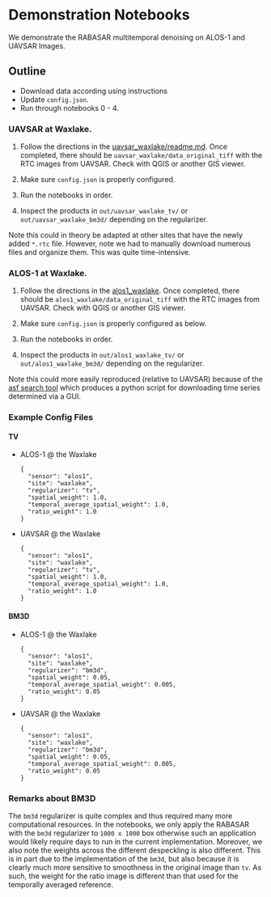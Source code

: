 # Demonstration Notebooks

We demonstrate the RABASAR multitemporal denoising on ALOS-1 and UAVSAR Images.

## Outline

+ Download data according using instructions
+ Update `config.json`.
+ Run through notebooks 0 - 4.

### UAVSAR at Waxlake.

1. Follow the directions in the [uavsar_waxlake/readme.md](uavsar_waxlake/readme.md). Once completed, there should be `uavsar_waxlake/data_original_tiff` with the RTC images from UAVSAR. Check with QGIS or another GIS viewer.

2. Make sure `config.json` is properly configured.

3. Run the notebooks in order.

4. Inspect the products in `out/uavsar_waxlake_tv/` or `out/uavsar_waxlake_bm3d/` depending on the regularizer.

Note this could in theory be adapted at other sites that have the newly added `*.rtc` file. However, note we had to manually download numerous files and organize them. This was quite time-intensive.

### ALOS-1 at Waxlake.

1. Follow the directions in the [alos1_waxlake](alos1_waxlake/readme.md). Once completed, there should be `alos1_waxlake/data_original_tiff` with the RTC images from UAVSAR. Check with QGIS or another GIS viewer.

2. Make sure `config.json` is properly configured as below.

3. Run the notebooks in order.

4. Inspect the products in `out/alos1_waxlake_tv/` or `out/alos1_waxlake_bm3d/` depending on the regularizer.

Note this could more easily reproduced (relative to UAVSAR) because of the [asf search tool](https://search.asf.alaska.edu/) which produces a python script for downloading time series determined via a GUI.

### Example Config Files

#### TV

+ ALOS-1 @ the Waxlake
  
  ```
  {
    "sensor": "alos1",
    "site": "waxlake",
    "regularizer": "tv",
    "spatial_weight": 1.0,
    "temporal_average_spatial_weight": 1.0,
    "ratio_weight": 1.0
  }
  ```

+ UAVSAR @ the Waxlake

  ```
  {
    "sensor": "alos1",
    "site": "waxlake",
    "regularizer": "tv",
    "spatial_weight": 1.0,
    "temporal_average_spatial_weight": 1.0,
    "ratio_weight": 1.0
  }
  ```

#### BM3D

+ ALOS-1 @ the Waxlake
  
  ```
  {
    "sensor": "alos1",
    "site": "waxlake",
    "regularizer": "bm3d",
    "spatial_weight": 0.05,
    "temporal_average_spatial_weight": 0.005,
    "ratio_weight": 0.05
  }
  ```

+ UAVSAR @ the Waxlake

  ```
  {
    "sensor": "alos1",
    "site": "waxlake",
    "regularizer": "bm3d",
    "spatial_weight": 0.05,
    "temporal_average_spatial_weight": 0.005,
    "ratio_weight": 0.05
  }
  ```


### Remarks about BM3D 

The `bm3d` regularizer is quite complex and thus required many more computational resources. In the notebooks, we only apply the RABASAR with the `bm3d` regularizer to `1000 x 1000` box otherwise such an application would likely require days to run in the current implementation. Moreover, we also note the weights across the different despeckling is also different. This is in part due to the implementation of the `bm3d`, but also because it is clearly much more sensitive to smoothness in the original image than `tv`. As such, the weight for the ratio image is different than that used for the temporally averaged reference.
